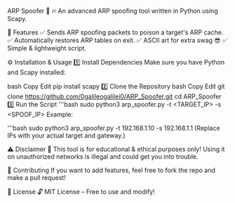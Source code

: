ARP Spoofer 🚀
🔥 An advanced ARP spoofing tool written in Python using Scapy.

📌 Features
✅ Sends ARP spoofing packets to poison a target's ARP cache.
✅ Automatically restores ARP tables on exit.
✅ ASCII art for extra swag 😎
✅ Simple & lightweight script.

⚙️ Installation & Usage
1️⃣ Install Dependencies
Make sure you have Python and Scapy installed:

bash
Copy
Edit
pip install scapy
2️⃣ Clone the Repository
bash
Copy
Edit
git clone https://github.com/0galileogalilei0/ARP_Spoofer.git
cd ARP_Spoofer
3️⃣ Run the Script
'''bash
sudo python3 arp_spoofer.py -t <TARGET_IP> -s <SPOOF_IP>
Example:

'''bash
sudo python3 arp_spoofer.py -t 192.168.1.10 -s 192.168.1.1
(Replace IPs with your actual target and gateway.)

⚠️ Disclaimer
📢 This tool is for educational & ethical purposes only!
Using it on unauthorized networks is illegal and could get you into trouble.

🤝 Contributing
If you want to add features, feel free to fork the repo and make a pull request!

📜 License
🔓 MIT License – Free to use and modify!


